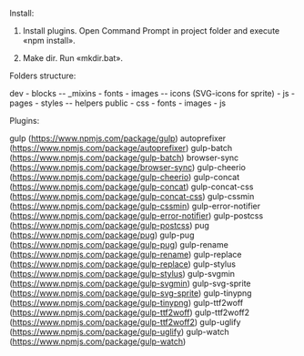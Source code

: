 Install:

1. Install plugins.
Open Command Prompt in project folder and execute «npm install».

2. Make dir.
Run «mkdir.bat».

<!--  -->

Folders structure:

dev
	- blocks
		-- _mixins
	- fonts
	- images
		-- icons (SVG-icons for sprite)
	- js
	- pages
	- styles
		-- helpers
public
	- css
	- fonts
	- images
	- js

<!--  -->

Plugins:

gulp (https://www.npmjs.com/package/gulp)
autoprefixer (https://www.npmjs.com/package/autoprefixer)
gulp-batch (https://www.npmjs.com/package/gulp-batch)
browser-sync (https://www.npmjs.com/package/browser-sync)
gulp-cheerio (https://www.npmjs.com/package/gulp-cheerio)
gulp-concat (https://www.npmjs.com/package/gulp-concat)
gulp-concat-css (https://www.npmjs.com/package/gulp-concat-css)
gulp-cssmin (https://www.npmjs.com/package/gulp-cssmin)
gulp-error-notifier (https://www.npmjs.com/package/gulp-error-notifier)
gulp-postcss (https://www.npmjs.com/package/gulp-postcss)
pug (https://www.npmjs.com/package/pug)
gulp-pug (https://www.npmjs.com/package/gulp-pug)
gulp-rename (https://www.npmjs.com/package/gulp-rename)
gulp-replace (https://www.npmjs.com/package/gulp-replace)
gulp-stylus (https://www.npmjs.com/package/gulp-stylus)
gulp-svgmin (https://www.npmjs.com/package/gulp-svgmin)
gulp-svg-sprite (https://www.npmjs.com/package/gulp-svg-sprite)
gulp-tinypng (https://www.npmjs.com/package/gulp-tinypng)
gulp-ttf2woff (https://www.npmjs.com/package/gulp-ttf2woff)
gulp-ttf2woff2 (https://www.npmjs.com/package/gulp-ttf2woff2)
gulp-uglify (https://www.npmjs.com/package/gulp-uglify)
gulp-watch (https://www.npmjs.com/package/gulp-watch)